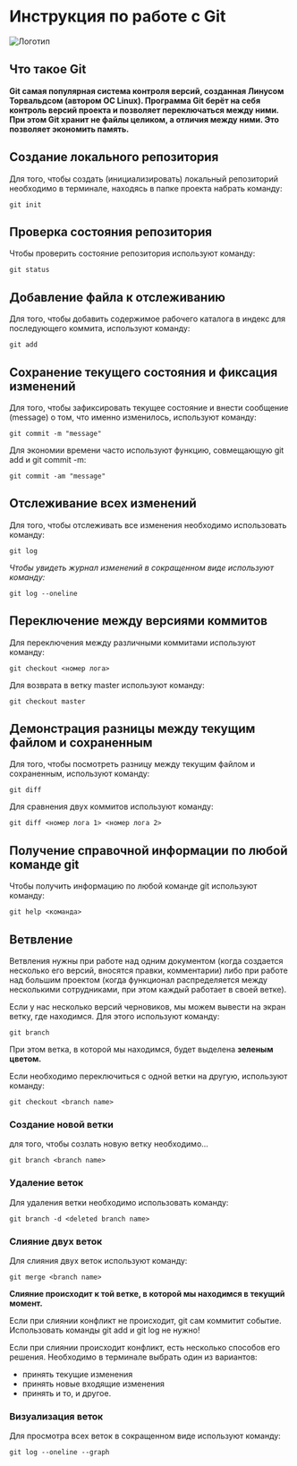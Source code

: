 #  **Инструкция по работе с Git**

![Логотип](20140119-IMG_20140119_172337.jpg)

## Что такое Git

**Git самая популярная система контроля версий, созданная Линусом Торвальдсом (автором OC Linux). Программа Git берёт на себя контроль версий
проекта и позволяет переключаться между ними. При этом Git хранит не файлы целиком, а отличия между ними. Это позволяет экономить память.**

## Создание локального репозитория

Для того, чтобы создать (инициализировать) локальный репозиторий необходимо в терминале, находясь в папке проекта набрать команду:

    git init
    
## Проверка состояния репозитория

Чтобы проверить состояние репозитория используют команду:

    git status

##  Добавление файла к отслеживанию

Для того, чтобы добавить содержимое рабочего каталога в индекс для последующего коммита, используют команду:

    git add

## Сохранение текущего состояния и фиксация изменений

Для того, чтобы зафиксировать текущее состояние и внести сообщение (message) о том, что именно изменилось, используют команду:

    git commit -m "message"

Для экономии времени часто используют функцию, совмещающую git add и git commit -m:

    git commit -am "message"

## Отслеживание всех изменений

Для того, чтобы отслеживать все изменения необходимо использовать команду:

    git log

*Чтобы увидеть журнал изменений в сокращенном виде используют команду:*

    git log --oneline

## Переключение между версиями коммитов

Для переключения между различными коммитами используют команду:

    git checkout <номер лога>

Для возврата в ветку master  используют команду:

    git checkout master

##  Демонстрация разницы между текущим файлом и сохраненным

Для того, чтобы посмотреть разницу между текущим файлом и сохраненным, используют команду:

    git diff

Для сравнения двух коммитов используют команду:

    git diff <номер лога 1> <номер лога 2>

 ## Получение справочной информации по любой команде git

Чтобы получить информацию по любой команде git используют команду:

    git help <команда>

## Ветвление

Ветвления нужны при работе над одним документом (когда создается несколько его версий, вносятся правки, комментарии) либо при работе над большим проектом (когда функционал распределяется между несколькими сотрудниками, при этом каждый работает в своей ветке).

Если у нас несколько версий черновиков, мы можем вывести на экран ветку, где находимся. Для этого используют команду:

    git branch

При этом ветка, в которой мы находимся, будет выделена **зеленым цветом.**

Если необходимо переключиться с одной ветки на другую, используют команду:

    git checkout <branch name>

### Создание новой ветки

для того, чтобы созлать новую ветку необходимо...

    git branch <branch name>

### Удаление веток

Для удаления ветки необходимо использовать команду:

    git branch -d <deleted branch name>

### Слияние двух веток

Для слияния двух веток используют команду:

    git merge <branch name>

**Слияние происходит к той ветке, в которой мы находимся в текущий момент.**

Если при слиянии конфликт не происходит, git сам коммитит событие. Использовать команды git add и git log не нужно!

Если при слиянии происходит конфликт, есть несколько способов его решения. Необходимо в терминале выбрать один из вариантов:
* принять текущие изменения
* принять новые входящие изменения
* принять и то, и другое.

### Визуализация веток

Для просмотра всех веток в сокращенном виде используют команду:

    git log --oneline --graph

    